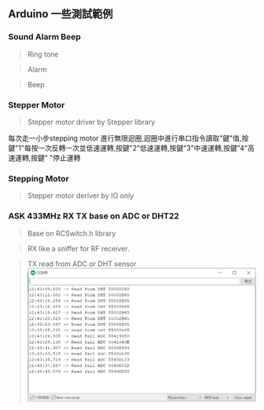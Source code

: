 ## Arduino 一些測試範例
### Sound Alarm Beep
> Ring tone

> Alarm

> Beep

### Stepper Motor
> Stepper motor driver by Stepper library

每次走一小步stepping motor 進行無限迴圈,迴圈中進行串口指令讀取"鍵"值,按鍵"1"每按一次反轉一次並低速運轉,按鍵"2"低速運轉,按鍵"3"中速運轉,按鍵"4"高速運轉,按鍵" "停止運轉

### Stepping Motor
> Stepper motor deriver by IO only

### ASK 433MHz RX TX base on ADC or DHT22
>Base on RCSwitch.h library

> RX like a sniffer for RF receiver.

> TX read from ADC or DHT sensor
![Image](ASK433MHz_rx_data.jpg)




